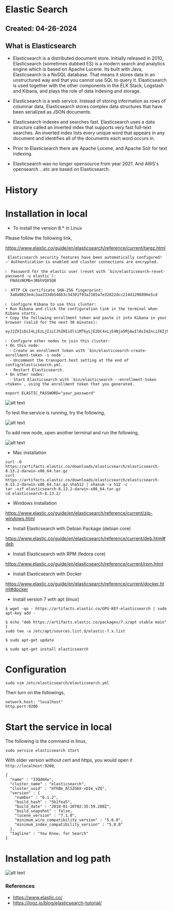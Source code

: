 # Elastic Search

## Created: 04-26-2024

## What is Elasticsearch

* Elasticsearch is a distributed document store. 
Initially released in 2010, Elasticsearch (sometimes dubbed ES) is a modern search and analytics engine which is based on Apache Lucene. 
Its built with Java, Elasticsearch is a NoSQL database. That means it stores data in an unstructured way and that you cannot use SQL to query it. Elasticsearch is used together with the other components in the ELK Stack, Logstash and Kibana, and plays the role of data indexing and storage. 

* Elasticsearch is a web service. Instead of storing information as rows of columnar data, Elasticsearch stores complex data structures that have been serialized as JSON documents.

* Elasticsearch indexes and searches fast. Elasticsearch uses a data structure called an inverted index that supports very fast full-text searches. An inverted index lists every unique word that appears in any document and identifies all of the documents each word occurs in.

* Prior to Elasticsearch there are Apache Lucene, and Apache Solr for text indexing.

* Elasticsearch was no longer opensource from year 2021. And AWS's opensearch ...etc are based on Elasticsearch.

# History


# Installation in local

* To install the version 8.* in Linux

Please follow the following link,

https://www.elastic.co/guide/en/elasticsearch/reference/current/targz.html

```
 Elasticsearch security features have been automatically configured!
✅ Authentication is enabled and cluster connections are encrypted.

ℹ️  Password for the elastic user (reset with `bin/elasticsearch-reset-password -u elastic`):
  FNddzNCMb+JBbhVQX5Q8

ℹ️  HTTP CA certificate SHA-256 fingerprint:
  3a0a0823e4c3aa333db546b3c34301f93a2105a7e32822dcc214d1296896e5cd

ℹ️  Configure Kibana to use this cluster:
• Run Kibana and click the configuration link in the terminal when Kibana starts.
• Copy the following enrollment token and paste it into Kibana in your browser (valid for the next 30 minutes):
  eyJ2ZXIiOiI4LjEzLjIiLCJhZHIiOlsiMTkyLjE2OC4xLjE4Njo5MjAwIl0sImZnciI6IjNhMGEwODIzZTRjM2FhMzMzZGI1NDZiM2MzNDMwMWY5M2EyMTA1YTdlMzI4MjJkY2MyMTRkMTI5Njg5NmU1Y2QiLCJrZXkiOiI1Y0Q5SEk4Qk1aQzZ3SFAzbUFNMDpKQVBoRE9XelJoMkxUOUdKWTI5OFZ3In0=

ℹ️  Configure other nodes to join this cluster:
• On this node:
  ⁃ Create an enrollment token with `bin/elasticsearch-create-enrollment-token -s node`.
  ⁃ Uncomment the transport.host setting at the end of config/elasticsearch.yml.
  ⁃ Restart Elasticsearch.
• On other nodes:
  ⁃ Start Elasticsearch with `bin/elasticsearch --enrollment-token <token>`, using the enrollment token that you generated.

export ELASTIC_PASSWORD="your_password"
```
![alt text](images/elasticsearch/es0.png)

To test the service is running, try the following,

![alt text](images/elasticsearch/es2.png)

To add new node, open another terminal and run the following,

![alt text](images/elasticsearch/es1.png)

* Mac installation

```
curl -O https://artifacts.elastic.co/downloads/elasticsearch/elasticsearch-8.13.2-darwin-x86_64.tar.gz
curl https://artifacts.elastic.co/downloads/elasticsearch/elasticsearch-8.13.2-darwin-x86_64.tar.gz.sha512 | shasum -a 512 -c - 
tar -xzf elasticsearch-8.13.2-darwin-x86_64.tar.gz
cd elasticsearch-8.13.2/ 
```

* Windows installation

https://www.elastic.co/guide/en/elasticsearch/reference/current/zip-windows.html

* Install Elasticsearch with Debian Package (debian core)

https://www.elastic.co/guide/en/elasticsearch/reference/current/deb.html#deb

* Install Elasticsearch with RPM (fedora core)

https://www.elastic.co/guide/en/elasticsearch/reference/current/rpm.html

* Install Elasticsearch with Docker

https://www.elastic.co/guide/en/elasticsearch/reference/current/docker.html#docker

* Install version 7 with apt (linux)

```
$ wget -qo - https://artifacts.elastic.co/GPG-KEY-elasticsearch | sudo apt-key add -
```

```
$ echo "deb https://artifacts.elastic.co/packages/7.x/apt stable main" |
sudo tee -a /etc/apt/sources.list.d/elastic-7.x.list
```

`$ sudo apt-get update`

`$ sudo apt-get install elasticsearch`


# Configuration


`sudo vim /etc/elasticsearch/elasticsearch.yml`

Then turn on the followings,

```
network.host: "localhost"
http.port:9200
```

# Start the service in local

The following is the command in linux,

`sudo service elasticsearch start`

With older version without cert and https, you would open it `http://localhost:9200`,

```
{
  "name" : "33QdmXw",
  "cluster_name" : "elasticsearch",
  "cluster_uuid" : "mTkBe_AlSZGbX-vDIe_vZQ",
  "version" : {
    "number" : "6.1.2",
    "build_hash" : "5b1fea5",
    "build_date" : "2018-01-10T02:35:59.208Z",
    "build_snapshot" : false,
    "lucene_version" : "7.1.0",
    "minimum_wire_compatibility_version" : "5.6.0",
    "minimum_index_compatibility_version" : "5.0.0"
  },
  "tagline" : "You Know, for Search"
}
```

# Installation and log path

![alt text](images/elasticsearch/es4.png)



### References

* https://www.elastic.co/
* https://logz.io/blog/elasticsearch-tutorial/